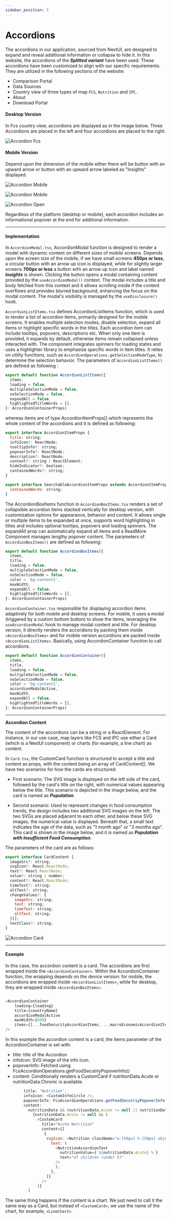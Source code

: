```yaml
---
sidebar_position: 5
---
```


# Accordions

The accordions in our application, sourced from NextUI, are designed to expand and reveal additional information or collapse to hide it. In this website, the accordions of the ***Splitted variant*** have been used. These accordions have been customized to align with our specific requirements. They are utilized in the following sections of the website: 

- Comparison Portal
- Data Sources
- Country view of three types of map `FCS`, `Nutrition` and `IPC`. 
- About 
- Download Portal


#### Desktop Version
In Fcs country view, accordions are displayed as in the image below. Three Accordions are placed in the left and four accordions are placed to the right.

![Accordion Fcs](./assets/AccordionsFcs.png)


#### Mobile Version
Depend upon the dimension of the mobile either there will be button with an upward arrow or button with an upward arrow labeled as "Insights" displayed.

![Accordion Mobile](./assets/AccordionFcsMobile.png)

![Accordion Mobile](./assets/AccordionFcsMobileXS.png)

![Accordion Open](./assets/AccordionFcsOpen.png)

Regardless of the platform (desktop or mobile), each accordion includes an informational popover at the end for additional information.

---

#### Implementation
In `AccordionModal.tsx`, AccordionModal function is designed to render a model with dynamic content on different sizes of mobile screens. Depends upon the screen size of the mobile, if we have small screens **450px or less**, a circular button with an arrow up icon is displayed, while for slightly larger screens **700px or less** a button with an arrow up icon and label named ***Insights*** is shown. Clicking the button opens a modal containing content provided by the `useAccordionModal()` context. The modal includes a title and body fetched from this context and it allows scrolling inside if the content overflows and provides blurred background, enhancing the focus on the modal content. The modal's visibility is managed by the `useDisclosure()` hook.

`AccordionListItems.tsx` defines AccordionListItems function, which is used to render a list of accordion items, primarily designed for the mobile screens. It enables multiple selection modes, disable selection, expand all items or highlight specific words in the titles. Each accordion item can include tooltips, popovers, descriptions etc. When only one item is provided, it expands by default, otherwise items remain collapsed unless interacted with. The component integrates spinners for loading states and uses a highlighter library to emphasize specific words in item titles. It relies on utility functions, such as `AccordionOperations.getSelectionModeType`, to determine the selection behavior. The parameters of `AccordionListItems()` are defined as following :
```js
export default function AccordionListItems({
  items,
  loading = false,
  multipleSelectionMode = false,
  noSelectionMode = false,
  expandAll = false,
  highlightedTitleWords = [],
}: AccordionContainerProps)
```

whereas items are of type AccordionItemProps[] which represents the whole content of the accordions and it is defined as following:
```js
export interface AccordionItemProps {
  title: string;
  infoIcon?: ReactNode;
  tooltipInfo?: string;
  popoverInfo?: ReactNode;
  description?: ReactNode;
  content?: string | ReactElement;
  hideIndicator?: boolean;
  containedWords?: string;
}

export interface SearchableAccordionItemProps extends AccordionItemProps {
  containedWords: string;
}
```

The AccordionBoxItems function in `AccordionBoxItems.tsx` renders a set of collapsible accordion items stacked vertically for desktop version, with customization options for appearance, behavior and content. It allows single or multiple items to be expanded at once, supports word highlighting in titles and includes optional tooltips, popovers and loading spinners. The expandAll prop can automatically expand all items and a ReadMore Component manages lengthy popover content. The parameters of `AccordionBoxItems()` are defined as following: 

```js
export default function AccordionBoxItems({
  items,
  title,
  loading = false,
  multipleSelectionMode = false,
  noSelectionMode = false,
  color = 'bg-content1',
  maxWidth,
  expandAll = false,
  highlightedTitleWords = [],
}: AccordionContainerProps)
```


`AccordionContainer.tsx` responsible for displaying accordion items adaptively for both mobile and desktop screens. For mobile, it uses a modal (triggered by a custom bottom button) to show the items, leveraging the `useAccordionModal` hook to manage modal content and title. For desktop version, it directly renders the accordions by packing them inside `<AccordionBoxItems>` and for mobile version accordions are packed inside `<AccordionListItems>`. Basically, using AccordionContainer function to call accordions.

```js
export default function AccordionContainer({
  items,
  title,
  loading = false,
  multipleSelectionMode = false,
  noSelectionMode = false,
  color = 'bg-content1',
  accordionModalActive,
  maxWidth,
  expandAll = false,
  highlightedTitleWords = [],
}: AccordionContainerProps)
```
---

**Accordion Content**

The content of the accordions can be a string or a ReactElement. For instance, in our use case, map layers like FCS and IPC use either a Card (which is a NextUI component) or charts (for example, a line chart) as content.

In ```Card.tsx```, the CustomCard function is structured to accept a title and content as props, with the content being an array of CardContent[]. We have two scenarios for how the cards are structured:

- First scenario: The SVG image is displayed on the left side of the card, followed by the card's title on the right, with numerical values appearing below the title. This scenario is depicted in the image below, and the card is named as ***Population***.

- Second scenario: Used to represent changes in food consumption trends, the design includes two additional SVG images on the left. The two SVGs are placed adjacent to each other, and below these SVG images, the numerical value is displayed. Beneath that, a small text indicates the age of the data, such as "1 month ago" or "3 months ago". This card is shown in the image below, and it is named as ***Population with Insufficient Food Consumption***.

The parameters of the card are as follows:

```js
export interface CardContent {
  imageSrc?: string;
  svgIcon?: React.ReactNode;
  text?: React.ReactNode;
  value?: string | number;
  content?: React.ReactNode;
  timeText?: string;
  altText?: string;
  changeValues?: {
    imageSrc: string;
    text: string;
    timeText: string;
    altText: string;
  }[];
  textClass?: string;
}

```

![Accordion Card](./assets/AccordionCard.png)


---

#### Example

In this case, the accordion content is a card. The accordions are first wrapped inside the ```<AccordionContainer>```. Within the AccordionContainer function, the wrapping depends on the device version: for mobile, the accordions are wrapped inside ```<AccordionListItems>```, while for desktop, they are wrapped inside ```<AccordionBoxItems>```.

```js

<AccordionContainer
    loading={loading}
    title={countryName}
    accordionModalActive
    maxWidth={600}
    items={[...foodSecurityAccordionItems, ...macroEconomicAccordionItems]}
/>
```

In this example the accordion content is a card, the items parameter of the AccordionContainer is set with:
- title: title of the Accordion
- infoIcon: SVG image of the info icon.
- popoverInfo: Fetched using FcsAccordionOperations.getFoodSecutriyPopoverInfo()
- content: Conditionally renders a CustomCard if nutritionData.Acute or nutritionData.Chronic is available.

```js
        title: 'Nutrition',
        infoIcon: <CustomInfoCircle />,
        popoverInfo: FcsAccordionOperations.getFoodSecutriyPopoverInfo(),
        content:
          nutritionData && (nutritionData.Acute != null || nutritionData.Chronic != null) ? (
            {nutritionData.Acute != null && (
              <CustomCard
                title="Acute Nutrition"
                content={[
                 {
                  svgIcon: <Nutrition className="w-[50px] h-[50px] object-contain" />,
                    text: (
                      <NutritionAccordionText
                        nutritionValue={`${nutritionData.Acute} %`}
                        text="of children (under 5)"
                      />
                      ),
                    },
                  ]}
                />
              )}
          )
```
The same thing happens if the content is a chart. We just need to call it the same way as a Card, but instead of `<CustomCard>`, we use the name of the chart, for example, `<LineChart>`.
















